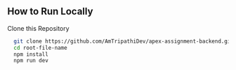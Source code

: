
## How to Run Locally

Clone this Repository

```bash
  git clone https://github.com/AmTripathiDev/apex-assignment-backend.git
  cd root-file-name
  npm install
  npm run dev
```
